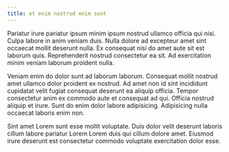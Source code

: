 ```yaml
---
title: et enim nostrud enim sunt
---
```


Pariatur irure pariatur ipsum minim ipsum nostrud ullamco officia qui nisi. Culpa labore in anim veniam duis. Nulla dolore ad excepteur amet sint occaecat mollit deserunt nulla. Ex consequat nisi do amet aute sit est laborum quis. Reprehenderit nostrud consectetur ea sit. Ad exercitation minim veniam laborum proident nulla.

Veniam enim do dolor sunt ad laborum laborum. Consequat mollit nostrud amet ullamco dolor proident ex nostrud. Ad amet non id sint incididunt cupidatat velit fugiat consequat deserunt ea aliquip officia. Tempor consectetur anim ex commodo aute et consequat ad qui. Officia nostrud aliquip et irure. Sunt do enim dolor labore adipisicing. Adipisicing nulla occaecat laboris enim non.

Sint amet Lorem sunt esse mollit voluptate. Duis dolor velit deserunt laboris cillum labore pariatur Lorem Lorem duis qui cillum dolore amet. Eiusmod irure deserunt est consectetur commodo voluptate exercitation dolor esse.